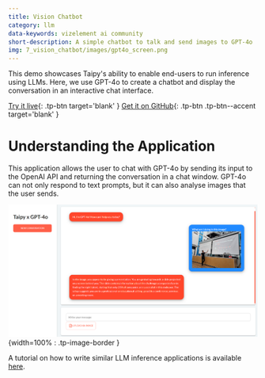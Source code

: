 ```yaml
---
title: Vision Chatbot
category: llm
data-keywords: vizelement ai community
short-description: A simple chatbot to talk and send images to GPT-4o
img: 7_vision_chatbot/images/gpt4o_screen.png
---
```

This demo showcases Taipy's ability to enable end-users to run inference using LLMs. Here, we
use GPT-4o to create a chatbot and display the conversation in an interactive chat interface.

[Try it live](https://gpt-4o-chat.taipy.cloud/){: .tp-btn target='blank' }
[Get it on GitHub](https://github.com/Avaiga/demo-gpt-4o){: .tp-btn .tp-btn--accent target='blank' }

# Understanding the Application

This application allows the user to chat with GPT-4o by sending
its input to the OpenAI API and returning the conversation in
a chat window. GPT-4o can not only respond to text prompts,
but it can also analyse images that the user sends.

![ChatBot](images/gpt4o_screen.png){width=100% : .tp-image-border }

A tutorial on how to write similar
LLM inference applications is available 
[here](../../../tutorials/fundamentals/4_chatbot/index.md).
